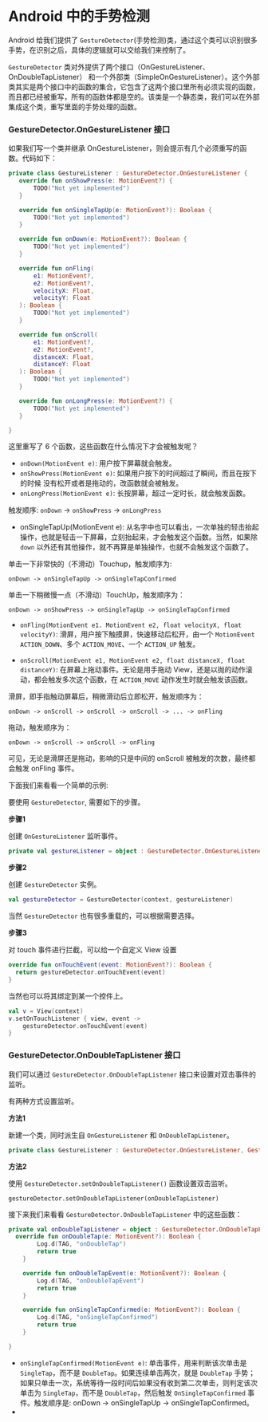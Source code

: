 # Android 中的手势检测

Android 给我们提供了 `GestureDetector`(手势检测)类，通过这个类可以识别很多手势，在识别之后，具体的逻辑就可以交给我们来控制了。

`GestureDetector` 类对外提供了两个接口（OnGestureListener、OnDoubleTapListener） 和一个外部类（SimpleOnGestureListener）。这个外部类其实是两个接口中的函数的集合，它包含了这两个接口里所有必须实现的函数，而且都已经被重写，所有的函数体都是空的。该类是一个静态类，我们可以在外部集成这个类，重写里面的手势处理的函数。

### GestureDetector.OnGestureListener 接口

如果我们写一个类并继承 OnGestureListener，则会提示有几个必须重写的函数。代码如下：

```kotlin
private class GestureListener : GestureDetector.OnGestureListener {
   override fun onShowPress(e: MotionEvent?) {
       TODO("Not yet implemented")
   }

   override fun onSingleTapUp(e: MotionEvent?): Boolean {
       TODO("Not yet implemented")
   }

   override fun onDown(e: MotionEvent?): Boolean {
       TODO("Not yet implemented")
   }

   override fun onFling(
       e1: MotionEvent?,
       e2: MotionEvent?,
       velocityX: Float,
       velocityY: Float
   ): Boolean {
       TODO("Not yet implemented")
   }

   override fun onScroll(
       e1: MotionEvent?,
       e2: MotionEvent?,
       distanceX: Float,
       distanceY: Float
   ): Boolean {
       TODO("Not yet implemented")
   }

   override fun onLongPress(e: MotionEvent?) {
       TODO("Not yet implemented")
   }

}
```

这里重写了 6 个函数，这些函数在什么情况下才会被触发呢？
- `onDown(MotionEvent e)`: 用户按下屏幕就会触发。
- `onShowPress(MotionEvent e)`: 如果用户按下的时间超过了瞬间，而且在按下的时候 没有松开或者是拖动的，改函数就会被触发。
- `onLongPress(MotionEvent e)`: 长按屏幕，超过一定时长，就会触发函数。

触发顺序: `onDown` -> `onShowPress` -> `onLongPress`

- onSingleTapUp(MotionEvent e): 从名字中也可以看出，一次单独的轻击抬起操作，也就是轻击一下屏幕，立刻抬起来，才会触发这个函数。当然，如果除 `down` 以外还有其他操作，就不再算是单独操作，也就不会触发这个函数了。

单击一下非常快的（不滑动）Touchup，触发顺序为:

```
onDown -> onSingleTapUp -> onSingleTapConfirmed
```

单击一下稍微慢一点（不滑动）TouchUp，触发顺序为：

```
onDown -> onShowPress -> onSingleTapUp -> onSingleTapConfirmed
```

- `onFling(MotionEvent e1. MotionEvent e2, float velocityX, float velocityY)`: 滑屏，用户按下触摸屏，快速移动后松开，由一个 `MotionEvent` `ACTION_DOWN`、多个 `ACTION_MOVE`、一个 `ACTION_UP` 触发。

- `onScroll(MotionEvent e1, MotionEvent e2, float distanceX, float distanceY)`: 在屏幕上拖动事件。无论是用手拖动 View，还是以抛的动作滚动，都会触发多次这个函数，在 `ACTION_MOVE` 动作发生时就会触发该函数。

滑屏，即手指触动屏幕后，稍微滑动后立即松开，触发顺序为：

```
onDown -> onScroll -> onScroll -> onScroll -> ... -> onFling
```

拖动，触发顺序为：

```
onDown -> onScroll -> onScroll -> onFling
```

可见，无论是滑屏还是拖动，影响的只是中间的 onScroll 被触发的次数，最终都会触发 onFling 事件。

下面我们来看看一个简单的示例:

要使用 `GestureDetector`, 需要如下的步骤。

**步骤1**

创建 `OnGestureListener` 监听事件。

```kotlin
private val gestureListener = object : GestureDetector.OnGestureListener
```

**步骤2**

创建 `GestureDetector` 实例。


```kotlin
val gestureDetector = GestureDetector(context, gestureListener)
```

当然 `GestureDetector` 也有很多重载的，可以根据需要选择。

**步骤3**

对 touch 事件进行拦截，可以给一个自定义 View 设置 

```kotlin
override fun onTouchEvent(event: MotionEvent?): Boolean {
  return gestureDetector.onTouchEvent(event)
}
```

当然也可以将其绑定到某一个控件上。

```kotlin
val v = View(context)
v.setOnTouchListener { view, event ->
    gestureDetector.onTouchEvent(event)
}
```

### GestureDetector.OnDoubleTapListener 接口

我们可以通过 `GestureDetector.OnDoubleTapListener` 接口来设置对双击事件的监听。

有两种方式设置监听。

**方法1**

新建一个类，同时派生自 `OnGestureListener` 和 `OnDoubleTapListener`。

```kotlin
private class GestureListener : GestureDetector.OnGestureListener, GestureDetector.OnDoubleTapListener
```

**方法2**

使用 `GestureDetector.setOnDoubleTapListener()` 函数设置双击监听。

```koltin
gestureDetector.setOnDoubleTapListener(onDoubleTapListener)
```

接下来我们来看看 `GestureDetector.OnDoubleTapListener` 中的这些函数：

```kotlin
private val onDoubleTapListener = object : GestureDetector.OnDoubleTapListener {
  override fun onDoubleTap(e: MotionEvent?): Boolean {
        Log.d(TAG, "onDoubleTap")
        return true
    }

    override fun onDoubleTapEvent(e: MotionEvent?): Boolean {
        Log.d(TAG, "onDoubleTapEvent")
        return true
    }

    override fun onSingleTapConfirmed(e: MotionEvent?): Boolean {
        Log.d(TAG, "onSingleTapConfirmed")
        return true
    }

}
```

- `onSingleTapConfirmed(MotionEvent e)`: 单击事件，用来判断该次单击是 `SingleTap`，而不是 `DoubleTap`。如果连续单击两次，就是 `DoubleTap` 手势；如果只单击一次，系统等待一段时间后如果没有收到第二次单击，则判定该次单击为 `SingleTap`，而不是 `DoubleTap`，然后触发 `OnSingleTapConfirmed` 事件。触发顺序是: onDown -> onSingleTapUp -> onSingleTapConfirmed。
-

